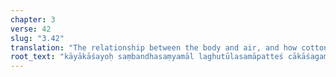 ```yaml
---
chapter: 3
verse: 42
slug: "3.42"
translation: "The relationship between the body and air, and how cotton attains its lightness, reveal [how] the body goes through the air."
root_text: "kāyākāśayoḥ saṃbandhasaṃyamāl laghutūlasamāpatteś cākāśagamanam"
---
```


